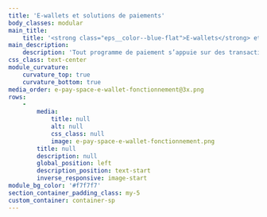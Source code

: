 ```yaml
---
title: 'E-wallets et solutions de paiements'
body_classes: modular
main_title:
    title: '<strong class="eps__color--blue-flat">E-wallets</strong> et solutions de paiements'
main_description:
    description: 'Tout programme de paiement s’appuie sur des transactions et des flux monétaires. Afin de fluidifier d’avantage ces transferts et ces échanges électroniques, nous pouvons développer votre flotte d''e-wallets nominatifs adossée à votre solution de paiement. Chaque détenteur de portefeuille électronique se verra attribuer son « virtual IBAN », autrement dit, son RIB personnalisé. Ils pourront effectuer des virements entrants ou transferts sortants partout et à tout moment. Ils pourront également émettre des supports de paiements connectés comme des cartes prépayées et ainsi disposer de leurs fonds en temps réel.'
css_class: text-center
module_curvature:
    curvature_top: true
    curvature_bottom: true
media_order: e-pay-space-e-wallet-fonctionnement@3x.png
rows:
    -
        media:
            title: null
            alt: null
            css_class: null
            image: e-pay-space-e-wallet-fonctionnement.png
        title: null
        description: null
        global_position: left
        description_position: text-start
        inverse_responsive: image-start
module_bg_color: '#f7f7f7'
section_container_padding_class: my-5
custom_container: container-sp
---
```


